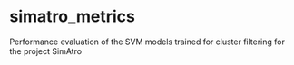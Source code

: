 # simatro_metrics
Performance evaluation of the SVM models trained for cluster filtering for the project SimAtro
